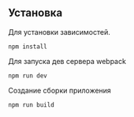  <h2>Установка</h2>
  <p>Для установки зависимостей. </p>
  
```
npm install
```

<p>Для запуска дев сервера webpack</p>

```
npm run dev
```

<p>Создание сборки приложения </p>

```
npm run build
```

